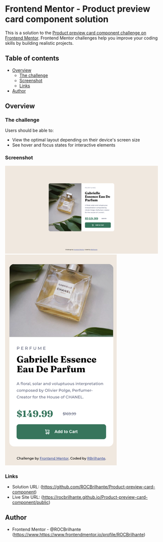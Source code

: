# Frontend Mentor - Product preview card component solution

This is a solution to the [Product preview card component challenge on Frontend Mentor](https://www.frontendmentor.io/challenges/product-preview-card-component-GO7UmttRfa). Frontend Mentor challenges help you improve your coding skills by building realistic projects. 

## Table of contents

- [Overview](#overview)
  - [The challenge](#the-challenge)
  - [Screenshot](#screenshot)
  - [Links](#links)
- [Author](#author)

## Overview

### The challenge

Users should be able to:

- View the optimal layout depending on their device's screen size
- See hover and focus states for interactive elements

### Screenshot

![desktop](./design/sc/desktop.png)
![mobile](./design/sc/mobile.png)

### Links

- Solution URL: (https://github.com/ROCBrilhante/Product-preview-card-component)
- Live Site URL: (https://rocbrilhante.github.io/Product-preview-card-component/public)

## Author

- Frontend Mentor - @ROCBrilhante (https://www.https://www.frontendmentor.io/profile/ROCBrilhante)